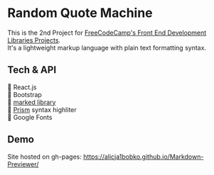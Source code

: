 # Random Quote Machine

This is the 2nd Project for [FreeCodeCamp's Front End Development Libraries Projects](https://www.freecodecamp.org/learn/front-end-development-libraries/front-end-development-libraries-projects/build-a-markdown-previewer). <br>
It's a lightweight markup language with plain text formatting syntax.

## Tech & API

🚀 React.js <br>
🚀 Bootstrap <br>
🚀 [marked library](https://cdnjs.com/libraries/marked) <br>
🚀 [Prism](https://prismjs.com/) syntax highliter <br>
🚀 Google Fonts <br>

## Demo

Site hosted on gh-pages: https://alicja1bobko.github.io/Markdown-Previewer/
